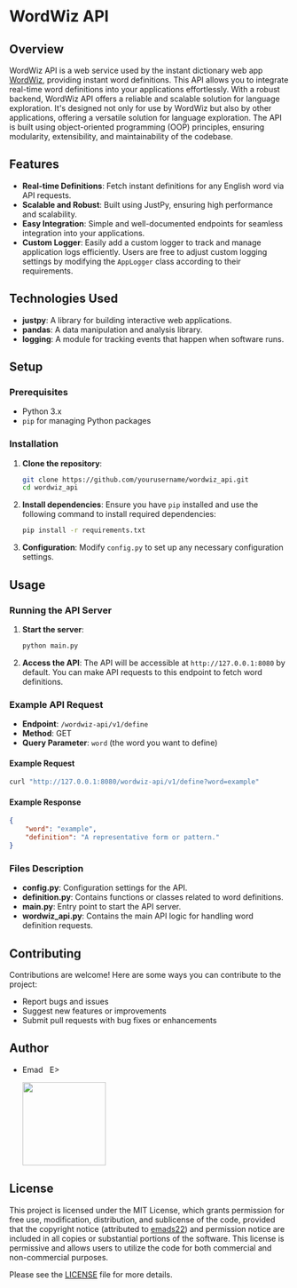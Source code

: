 # WordWiz API

## Overview
WordWiz API is a web service used by the instant dictionary web app [WordWiz](https://github.com/emads22/wordwiz), providing instant word definitions. This API allows you to integrate real-time word definitions into your applications effortlessly. With a robust backend, WordWiz API offers a reliable and scalable solution for language exploration. It's designed not only for use by WordWiz but also by other applications, offering a versatile solution for language exploration. The API is built using object-oriented programming (OOP) principles, ensuring modularity, extensibility, and maintainability of the codebase.

## Features
- **Real-time Definitions**: Fetch instant definitions for any English word via API requests.
- **Scalable and Robust**: Built using JustPy, ensuring high performance and scalability.
- **Easy Integration**: Simple and well-documented endpoints for seamless integration into your applications.
- **Custom Logger**: Easily add a custom logger to track and manage application logs efficiently. Users are free to adjust custom logging settings by modifying the `AppLogger` class according to their requirements.

## Technologies Used
- **justpy**: A library for building interactive web applications.
- **pandas**: A data manipulation and analysis library.
- **logging**: A module for tracking events that happen when software runs.

## Setup

### Prerequisites
- Python 3.x
- `pip` for managing Python packages

### Installation
1. **Clone the repository**:
    ```sh
    git clone https://github.com/yourusername/wordwiz_api.git
    cd wordwiz_api
    ```

2. **Install dependencies**:
    Ensure you have `pip` installed and use the following command to install required dependencies:
    ```sh
    pip install -r requirements.txt
    ```

3. **Configuration**:
    Modify `config.py` to set up any necessary configuration settings.

## Usage

### Running the API Server
1. **Start the server**:
    ```sh
    python main.py
    ```

2. **Access the API**:
    The API will be accessible at `http://127.0.0.1:8080` by default. You can make API requests to this endpoint to fetch word definitions.

### Example API Request
- **Endpoint**: `/wordwiz-api/v1/define`
- **Method**: GET
- **Query Parameter**: `word` (the word you want to define)

#### Example Request
```sh
curl "http://127.0.0.1:8080/wordwiz-api/v1/define?word=example"
```

#### Example Response
```json
{
    "word": "example",
    "definition": "A representative form or pattern."
}
```

### Files Description
- **config.py**: Configuration settings for the API.
- **definition.py**: Contains functions or classes related to word definitions.
- **main.py**: Entry point to start the API server.
- **wordwiz_api.py**: Contains the main API logic for handling word definition requests.

## Contributing
Contributions are welcome! Here are some ways you can contribute to the project:
- Report bugs and issues
- Suggest new features or improvements
- Submit pull requests with bug fixes or enhancements

## Author
- Emad &nbsp; E>
  
  [<img src="https://img.shields.io/badge/GitHub-Profile-blue?logo=github" width="150">](https://github.com/emads22)

## License
This project is licensed under the MIT License, which grants permission for free use, modification, distribution, and sublicense of the code, provided that the copyright notice (attributed to [emads22](https://github.com/emads22)) and permission notice are included in all copies or substantial portions of the software. This license is permissive and allows users to utilize the code for both commercial and non-commercial purposes.

Please see the [LICENSE](LICENSE) file for more details.
